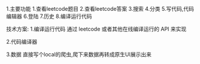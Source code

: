 1.主要功能
1.查看leetcode题目
2.查看leetcode答案
3.搜索
4.分类
5.写代码,代码编辑器
6.登陆
7.历史
8.编译运行代码


技术方案:
1.编译运行代码
通过 leetcode 或者其他在线编译运行的 API 来实现

2.代码编译器

3.数据
直接写个local的爬虫,爬下来数据再转成原生UI展示出来
